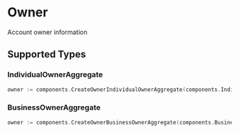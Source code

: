 # Owner

Account owner information


## Supported Types

### IndividualOwnerAggregate

```go
owner := components.CreateOwnerIndividualOwnerAggregate(components.IndividualOwnerAggregate{/* values here */})
```

### BusinessOwnerAggregate

```go
owner := components.CreateOwnerBusinessOwnerAggregate(components.BusinessOwnerAggregate{/* values here */})
```

